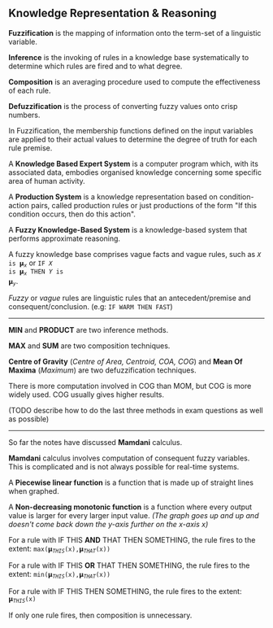 
## Knowledge Representation & Reasoning

**Fuzzification** is the mapping of information onto the term-set of a linguistic variable.

**Inference** is the invoking of rules in a knowledge base systematically to determine which rules are fired and to what degree.

**Composition** is an averaging procedure used to compute the effectiveness of each rule.

**Defuzzification** is the process of converting fuzzy values onto crisp numbers.

In Fuzzification, the membership functions defined on the input variables are applied to their actual values to determine the degree of truth for each rule premise.

A **Knowledge Based Expert System** is a computer program which, with its associated data, embodies organised knowledge concerning some specific area of human activity.

A **Production System** is a knowledge representation based on condition-action pairs, called production rules or just productions of the form "If this condition occurs, then do this action".

A **Fuzzy Knowledge-Based System** is a knowledge-based system that performs approximate reasoning.

A fuzzy knowledge base comprises vague facts and vague rules, such as <code>*X* is 𝝻<sub>*x*</sub></code> or <code>IF *X* is 𝝻<sub>*x*</sub> THEN *Y* is 𝝻<sub>*y*</sub></code>.

*Fuzzy* or *vague* rules are linguistic rules that an antecedent/premise and consequent/conclusion. (e.g: `IF WARM THEN FAST`)

---

**MIN** and **PRODUCT** are two inference methods.

**MAX** and **SUM** are two composition techniques.

**Centre of Gravity** (*Centre of Area, Centroid, COA, COG*) and **Mean Of Maxima** (*Maximum*) are two defuzzification techniques.

There is more computation involved in COG than MOM, but COG is more widely used. COG usually gives higher results.

(TODO describe how to do the last three methods in exam questions as well as possible)

---

So far the notes have discussed **Mamdani** calculus.  

**Mamdani** calculus involves computation of consequent fuzzy variables. This is complicated and is not always possible for real-time systems.

A **Piecewise linear function** is a function that is made up of straight lines when graphed.

A **Non-decreasing monotonic function** is a function where every output value is larger for every larger input value. *(The graph goes up and up and doesn't come back down the y-axis further on the x-axis x)*

For a rule with IF THIS **AND** THAT THEN SOMETHING, the rule fires to the extent: <code>max(𝝻<sub>*THIS*</sub>(x),𝝻<sub>*THAT*</sub>(x))</code>

For a rule with IF THIS **OR** THAT THEN SOMETHING, the rule fires to the extent: <code>min(𝝻<sub>*THIS*</sub>(x),𝝻<sub>*THAT*</sub>(x))</code>

For a rule with IF THIS THEN SOMETHING, the rule fires to the extent: <code>𝝻<sub>*THIS*</sub>(x)</code>

If only one rule fires, then composition is unnecessary.

